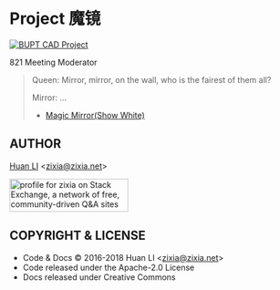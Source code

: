 # Project 魔镜

[![BUPT CAD Project](https://img.shields.io/badge/👀-BUPT_CAD_Project-blue.svg)](https://github.com/bupt/awesome-cad)

821 Meeting Moderator

> Queen: Mirror, mirror, on the wall, who is the fairest of them all?
> 
> Mirror: ...
>
> - [Magic Mirror(Show White)](https://en.wikipedia.org/wiki/Magic_Mirror_(Snow_White))

## AUTHOR

[Huan LI](http://linkedin.com/in/zixia) \<zixia@zixia.net\>

<a href="https://stackexchange.com/users/265499">
  <img src="https://stackexchange.com/users/flair/265499.png" width="208" height="58" alt="profile for zixia on Stack Exchange, a network of free, community-driven Q&amp;A sites" title="profile for zixia on Stack Exchange, a network of free, community-driven Q&amp;A sites">
</a>

## COPYRIGHT & LICENSE

* Code & Docs © 2016-2018 Huan LI \<zixia@zixia.net\>
* Code released under the Apache-2.0 License
* Docs released under Creative Commons
